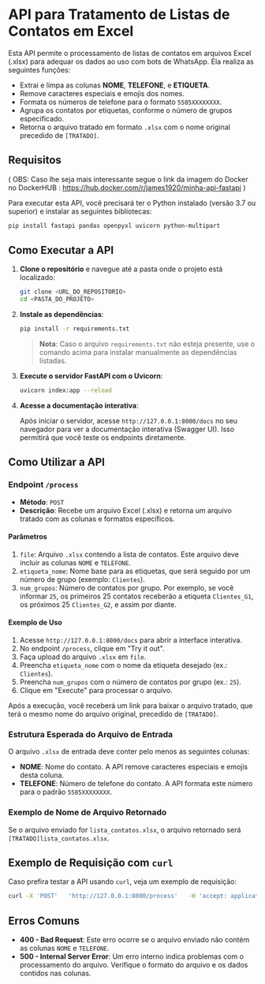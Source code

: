 
# API para Tratamento de Listas de Contatos em Excel

Esta API permite o processamento de listas de contatos em arquivos Excel (.xlsx) para adequar os dados ao uso com bots de WhatsApp. Ela realiza as seguintes funções:

- Extrai e limpa as colunas **NOME**, **TELEFONE**, e **ETIQUETA**.
- Remove caracteres especiais e emojis dos nomes.
- Formata os números de telefone para o formato `5585XXXXXXXX`.
- Agrupa os contatos por etiquetas, conforme o número de grupos especificado.
- Retorna o arquivo tratado em formato `.xlsx` com o nome original precedido de `[TRATADO]`.

## Requisitos
( OBS: Caso lhe seja mais interessante segue o link da imagem do Docker no DockerHUB : https://hub.docker.com/r/james1920/minha-api-fastapi )

Para executar esta API, você precisará ter o Python instalado (versão 3.7 ou superior) e instalar as seguintes bibliotecas:

```bash
pip install fastapi pandas openpyxl uvicorn python-multipart
```

## Como Executar a API

1. **Clone o repositório** e navegue até a pasta onde o projeto está localizado:

   ```bash
   git clone <URL_DO_REPOSITORIO>
   cd <PASTA_DO_PROJETO>
   ```

2. **Instale as dependências**:

   ```bash
   pip install -r requirements.txt
   ```

   > **Nota**: Caso o arquivo `requirements.txt` não esteja presente, use o comando acima para instalar manualmente as dependências listadas.

3. **Execute o servidor FastAPI com o Uvicorn**:

   ```bash
   uvicorn index:app --reload
   ```

4. **Acesse a documentação interativa**:

   Após iniciar o servidor, acesse `http://127.0.0.1:8000/docs` no seu navegador para ver a documentação interativa (Swagger UI). Isso permitirá que você teste os endpoints diretamente.

## Como Utilizar a API

### Endpoint `/process`

- **Método**: `POST`
- **Descrição**: Recebe um arquivo Excel (.xlsx) e retorna um arquivo tratado com as colunas e formatos específicos.

#### Parâmetros

1. `file`: Arquivo `.xlsx` contendo a lista de contatos. Este arquivo deve incluir as colunas `NOME` e `TELEFONE`.
2. `etiqueta_nome`: Nome base para as etiquetas, que será seguido por um número de grupo (exemplo: `Clientes`).
3. `num_grupos`: Número de contatos por grupo. Por exemplo, se você informar `25`, os primeiros 25 contatos receberão a etiqueta `Clientes_G1`, os próximos 25 `Clientes_G2`, e assim por diante.

#### Exemplo de Uso

1. Acesse `http://127.0.0.1:8000/docs` para abrir a interface interativa.
2. No endpoint `/process`, clique em "Try it out".
3. Faça upload do arquivo `.xlsx` em `file`.
4. Preencha `etiqueta_nome` com o nome da etiqueta desejado (ex.: `Clientes`).
5. Preencha `num_grupos` com o número de contatos por grupo (ex.: `25`).
6. Clique em "Execute" para processar o arquivo.

Após a execução, você receberá um link para baixar o arquivo tratado, que terá o mesmo nome do arquivo original, precedido de `[TRATADO]`.

### Estrutura Esperada do Arquivo de Entrada

O arquivo `.xlsx` de entrada deve conter pelo menos as seguintes colunas:

- **NOME**: Nome do contato. A API remove caracteres especiais e emojis desta coluna.
- **TELEFONE**: Número de telefone do contato. A API formata este número para o padrão `5585XXXXXXXX`.

### Exemplo de Nome de Arquivo Retornado

Se o arquivo enviado for `lista_contatos.xlsx`, o arquivo retornado será `[TRATADO]lista_contatos.xlsx`.

## Exemplo de Requisição com `curl`

Caso prefira testar a API usando `curl`, veja um exemplo de requisição:

```bash
curl -X 'POST'   'http://127.0.0.1:8000/process'   -H 'accept: application/json'   -H 'Content-Type: multipart/form-data'   -F 'file=@caminho/para/o_arquivo.xlsx'   -F 'etiqueta_nome=Clientes'   -F 'num_grupos=25'
```

## Erros Comuns

- **400 - Bad Request**: Este erro ocorre se o arquivo enviado não contém as colunas `NOME` e `TELEFONE`.
- **500 - Internal Server Error**: Um erro interno indica problemas com o processamento do arquivo. Verifique o formato do arquivo e os dados contidos nas colunas.



